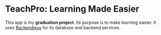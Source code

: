 # **TeachPro: Learning Made Easier**
This app is my **graduation project**. Its purpose is to make learning easier. It uses [Backendless](https://backendless.com/) for its database and backend services.
